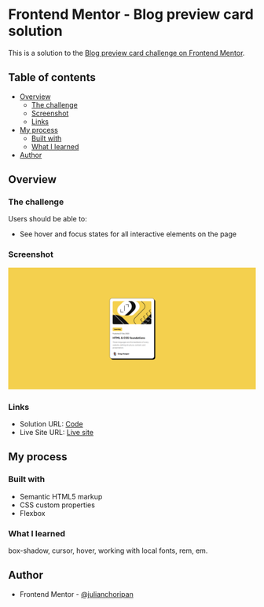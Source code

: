 # Frontend Mentor - Blog preview card solution

This is a solution to the [Blog preview card challenge on Frontend Mentor](https://www.frontendmentor.io/challenges/blog-preview-card-ckPaj01IcS).

## Table of contents

- [Overview](#overview)
  - [The challenge](#the-challenge)
  - [Screenshot](#screenshot)
  - [Links](#links)
- [My process](#my-process)
  - [Built with](#built-with)
  - [What I learned](#what-i-learned)
- [Author](#author)

## Overview

### The challenge

Users should be able to:

- See hover and focus states for all interactive elements on the page

### Screenshot

![`screenshot.png`](./screenshot.png)

### Links

- Solution URL: [Code](https://github.com/julianchoripan/blog-preview-card)
- Live Site URL: [Live site](https://julianchoripan.github.io/FM-blog-preview-card/)

## My process

### Built with

- Semantic HTML5 markup
- CSS custom properties
- Flexbox

### What I learned

box-shadow, cursor, hover, working with local fonts, rem, em.

## Author

- Frontend Mentor - [@julianchoripan](https://www.frontendmentor.io/profile/julianchoripan)
